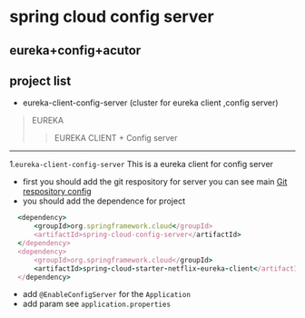 # spring cloud config server 
## eureka+config+acutor

## project list
* eureka-client-config-server (cluster for eureka client ,config server)


> EUREKA
>> EUREKA CLIENT + Config server
***
1.`eureka-client-config-server`
This is a eureka client for config server 
* first you should add the git respository for server you can see main 
[Git respository config](https://github.com/TorGor/config-center.git)
* you should add the dependence for project
```ruby
  <dependency>
      <groupId>org.springframework.cloud</groupId>
      <artifactId>spring-cloud-config-server</artifactId>
  </dependency>
  <dependency>
      <groupId>org.springframework.cloud</groupId>
      <artifactId>spring-cloud-starter-netflix-eureka-client</artifactId>
  </dependency>
```
* add `@EnableConfigServer` for the `Application`
* add param see `application.properties`




